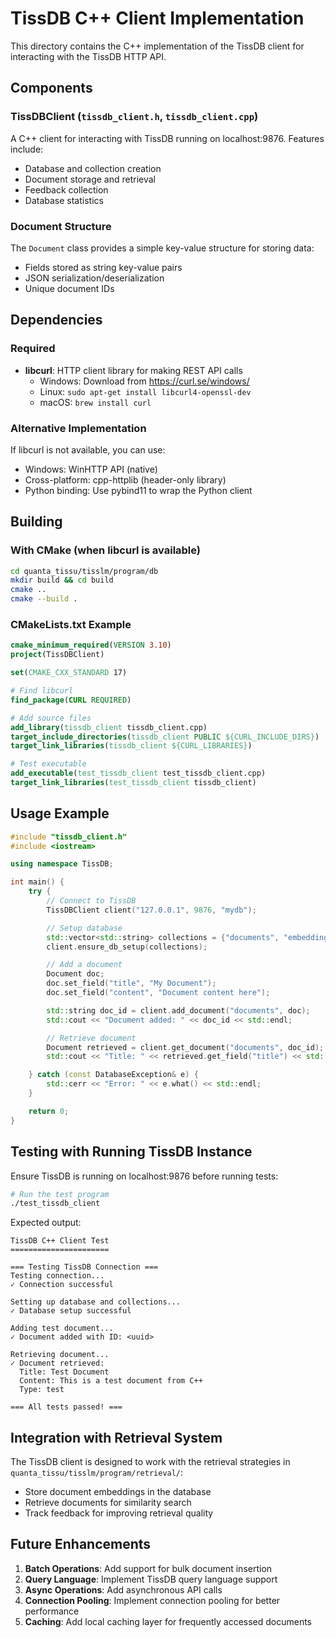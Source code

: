 # TissDB C++ Client Implementation

This directory contains the C++ implementation of the TissDB client for interacting with the TissDB HTTP API.

## Components

### TissDBClient (`tissdb_client.h`, `tissdb_client.cpp`)
A C++ client for interacting with TissDB running on localhost:9876. Features include:
- Database and collection creation
- Document storage and retrieval
- Feedback collection
- Database statistics

### Document Structure
The `Document` class provides a simple key-value structure for storing data:
- Fields stored as string key-value pairs
- JSON serialization/deserialization
- Unique document IDs

## Dependencies

### Required
- **libcurl**: HTTP client library for making REST API calls
  - Windows: Download from https://curl.se/windows/
  - Linux: `sudo apt-get install libcurl4-openssl-dev`
  - macOS: `brew install curl`

### Alternative Implementation
If libcurl is not available, you can use:
- Windows: WinHTTP API (native)
- Cross-platform: cpp-httplib (header-only library)
- Python binding: Use pybind11 to wrap the Python client

## Building

### With CMake (when libcurl is available)

```bash
cd quanta_tissu/tisslm/program/db
mkdir build && cd build
cmake ..
cmake --build .
```

### CMakeLists.txt Example

```cmake
cmake_minimum_required(VERSION 3.10)
project(TissDBClient)

set(CMAKE_CXX_STANDARD 17)

# Find libcurl
find_package(CURL REQUIRED)

# Add source files
add_library(tissdb_client tissdb_client.cpp)
target_include_directories(tissdb_client PUBLIC ${CURL_INCLUDE_DIRS})
target_link_libraries(tissdb_client ${CURL_LIBRARIES})

# Test executable
add_executable(test_tissdb_client test_tissdb_client.cpp)
target_link_libraries(test_tissdb_client tissdb_client)
```

## Usage Example

```cpp
#include "tissdb_client.h"
#include <iostream>

using namespace TissDB;

int main() {
    try {
        // Connect to TissDB
        TissDBClient client("127.0.0.1", 9876, "mydb");

        // Setup database
        std::vector<std::string> collections = {"documents", "embeddings"};
        client.ensure_db_setup(collections);

        // Add a document
        Document doc;
        doc.set_field("title", "My Document");
        doc.set_field("content", "Document content here");

        std::string doc_id = client.add_document("documents", doc);
        std::cout << "Document added: " << doc_id << std::endl;

        // Retrieve document
        Document retrieved = client.get_document("documents", doc_id);
        std::cout << "Title: " << retrieved.get_field("title") << std::endl;

    } catch (const DatabaseException& e) {
        std::cerr << "Error: " << e.what() << std::endl;
    }

    return 0;
}
```

## Testing with Running TissDB Instance

Ensure TissDB is running on localhost:9876 before running tests:

```bash
# Run the test program
./test_tissdb_client
```

Expected output:
```
TissDB C++ Client Test
======================

=== Testing TissDB Connection ===
Testing connection...
✓ Connection successful

Setting up database and collections...
✓ Database setup successful

Adding test document...
✓ Document added with ID: <uuid>

Retrieving document...
✓ Document retrieved:
  Title: Test Document
  Content: This is a test document from C++
  Type: test

=== All tests passed! ===
```

## Integration with Retrieval System

The TissDB client is designed to work with the retrieval strategies in `quanta_tissu/tisslm/program/retrieval/`:
- Store document embeddings in the database
- Retrieve documents for similarity search
- Track feedback for improving retrieval quality

## Future Enhancements

1. **Batch Operations**: Add support for bulk document insertion
2. **Query Language**: Implement TissDB query language support
3. **Async Operations**: Add asynchronous API calls
4. **Connection Pooling**: Implement connection pooling for better performance
5. **Caching**: Add local caching layer for frequently accessed documents
